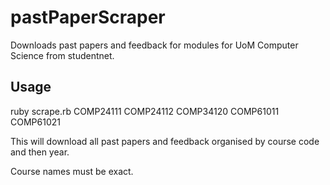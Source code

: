 # pastPaperScraper
Downloads past papers and feedback for modules for UoM Computer Science from studentnet.

## Usage

ruby scrape.rb COMP24111 COMP24112 COMP34120 COMP61011 COMP61021

This will download all past papers and feedback organised by course code and then year.

Course names must be exact.
